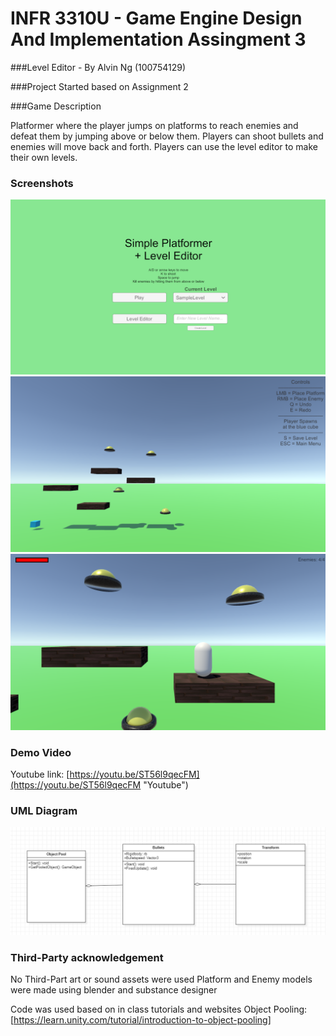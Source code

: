 # INFR 3310U - Game Engine Design And Implementation Assingment 3

###Level Editor - By Alvin Ng (100754129)

###Project Started based on Assignment 2

###Game Description

Platformer where the player jumps on platforms to reach enemies and defeat them by jumping above or below them. 
Players can shoot bullets and enemies will move back and forth.
Players can use the level editor to make their own levels.

### Screenshots
![Menu](Images/GEA3Menu.png)
![Editor](Images/GEA3Editor.png)
![Game](Images/GEA3Game.png)

### Demo Video
Youtube link: [https://youtu.be/ST56l9qecFM](https://youtu.be/ST56l9qecFM "Youtube")

### UML Diagram

![UML](Images/GEA3UML.png)

### Third-Party acknowledgement

No Third-Part art or sound assets were used
Platform and Enemy models were made using blender and substance designer

Code was used based on in class tutorials and websites
Object Pooling: [https://learn.unity.com/tutorial/introduction-to-object-pooling]

